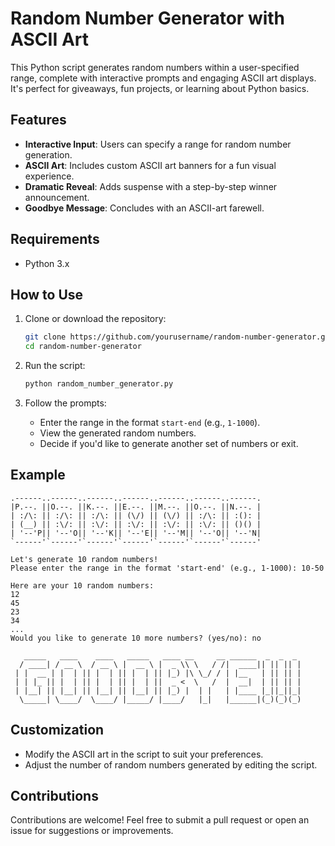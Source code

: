 # Random Number Generator with ASCII Art

This Python script generates random numbers within a user-specified range, complete with interactive prompts and engaging ASCII art displays. It's perfect for giveaways, fun projects, or learning about Python basics.

## Features

- **Interactive Input**: Users can specify a range for random number generation.
- **ASCII Art**: Includes custom ASCII art banners for a fun visual experience.
- **Dramatic Reveal**: Adds suspense with a step-by-step winner announcement.
- **Goodbye Message**: Concludes with an ASCII-art farewell.

## Requirements

- Python 3.x

## How to Use

1. Clone or download the repository:
   ```bash
   git clone https://github.com/yourusername/random-number-generator.git
   cd random-number-generator
   ```

2. Run the script:
   ```bash
   python random_number_generator.py
   ```

3. Follow the prompts:
   - Enter the range in the format `start-end` (e.g., `1-1000`).
   - View the generated random numbers.
   - Decide if you'd like to generate another set of numbers or exit.

## Example

```text
.------..------..------..------..------..------..------.        
|P.--. ||O.--. ||K.--. ||E.--. ||M.--. ||O.--. ||N.--. |        
| :/\: || :/\: || :/\: || (\/) || (\/) || :/\: || :(): |        
| (__) || :\/: || :\/: || :\/: || :\/: || :\/: || ()() |        
| '--'P|| '--'O|| '--'K|| '--'E|| '--'M|| '--'O|| '--'N|        
`------'`------'`------'`------'`------'`------'`------'        

Let's generate 10 random numbers!
Please enter the range in the format 'start-end' (e.g., 1-1000): 10-50

Here are your 10 random numbers:
12
45
23
34
...
Would you like to generate 10 more numbers? (yes/no): no

   _____   ____    ____   _____   ____ __     __ ______  _  _  _
  / ____| / __ \  / __ \ |  __ \ |  _ \\ \   / /|  ____|| || || |
 | |  __ | |  | || |  | || |  | || |_) |\ \_/ / | |__   | || || |
 | | |_ || |  | || |  | || |  | ||  _ <  \   /  |  __|  | || || |
 | |__| || |__| || |__| || |__| || |_) |  | |   | |____ |_||_||_|
  \_____| \____/  \____/ |_____/ |____/   |_|   |______|(_)(_)(_)
```

## Customization

- Modify the ASCII art in the script to suit your preferences.
- Adjust the number of random numbers generated by editing the script.

## Contributions

Contributions are welcome! Feel free to submit a pull request or open an issue for suggestions or improvements.


